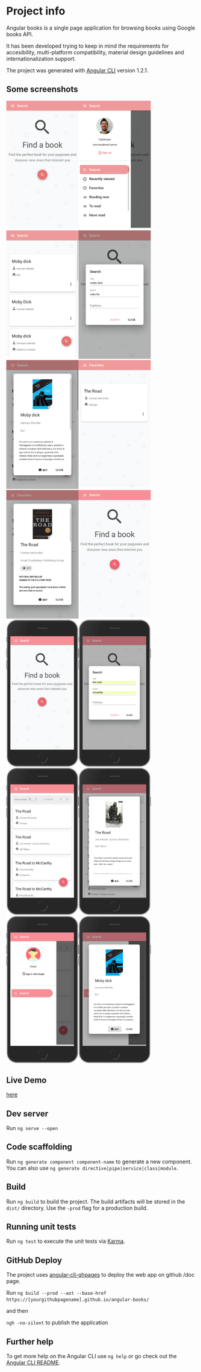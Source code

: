 # Project info

Angular books is a single page application for browsing books using Google books API.

It has been developed trying to keep in mind the requirements for accesibility, multi-platform compatibility, material design guidelines and internationalization support. 

The project was generated with [Angular CLI](https://github.com/angular/angular-cli) version 1.2.1.

## Some screenshots

<img src="https://github.com/tommaso-sebastianelli/angular-books/blob/master/screenshots/screenshot_1.png" width="192"><img src="https://github.com/tommaso-sebastianelli/angular-books/blob/master/screenshots/screenshot_2.png" width="192"><img src="https://github.com/tommaso-sebastianelli/angular-books/blob/master/screenshots/screenshot_3.png" width="192"><img src="https://github.com/tommaso-sebastianelli/angular-books/blob/master/screenshots/screenshot_4.png" width="192"><img src="https://github.com/tommaso-sebastianelli/angular-books/blob/master/screenshots/screenshot_5.png" width="192"><img src="https://github.com/tommaso-sebastianelli/angular-books/blob/master/screenshots/screenshot_6.png" width="192"><img src="https://github.com/tommaso-sebastianelli/angular-books/blob/master/screenshots/screenshot_7.png" width="192"><img src="https://github.com/tommaso-sebastianelli/angular-books/blob/master/screenshots/screenshot_8.png" width="192"><img src="https://github.com/tommaso-sebastianelli/angular-books/blob/master/screenshots/screenshot_9.png" width="192"><img src="https://github.com/tommaso-sebastianelli/angular-books/blob/master/screenshots/screenshot_10.png" width="192"><img src="https://github.com/tommaso-sebastianelli/angular-books/blob/master/screenshots/screenshot_11.png" width="192"><img src="https://github.com/tommaso-sebastianelli/angular-books/blob/master/screenshots/screenshot_12.png" width="192"><img src="https://github.com/tommaso-sebastianelli/angular-books/blob/master/screenshots/screenshot_13.png" width="192"><img src="https://github.com/tommaso-sebastianelli/angular-books/blob/master/screenshots/screenshot_14.png" width="192">


## Live Demo

[here](https://tommaso-sebastianelli.github.io/angular-books/search)

## Dev server

Run `ng serve --open`

## Code scaffolding

Run `ng generate component component-name` to generate a new component. You can also use `ng generate directive|pipe|service|class|module`.

## Build

Run `ng build` to build the project. The build artifacts will be stored in the `dist/` directory. Use the `-prod` flag for a production build.

## Running unit tests

Run `ng test` to execute the unit tests via [Karma](https://karma-runner.github.io).

## GitHub Deploy

The project uses [angular-cli-ghpages](https://www.npmjs.com/package/angular-cli-ghpages) to deploy the web app on github /doc page.

Run `ng build --prod --aot --base-href https://[yourgithubpagename].github.io/angular-books/` 

and then

`ngh -no-silent` to publish the application


## Further help

To get more help on the Angular CLI use `ng help` or go check out the [Angular CLI README](https://github.com/angular/angular-cli/blob/master/README.md).
